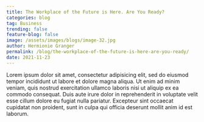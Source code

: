 ```yaml
---
title: The Workplace of the Future is Here. Are You Ready?
categories: blog
tag: Business
trending: false
feature-blog: false
image: /assets/images/blogs/image-32.jpg
author: Hermionie Granger
permalink: /blog/the-workplace-of-the-future-is-here-are-you-ready/
date: 2021-11-23
---
```


Lorem ipsum dolor sit amet, consectetur adipisicing elit, sed do eiusmod tempor incididunt ut labore et dolore magna aliqua. Ut enim ad minim veniam, quis nostrud exercitation ullamco laboris nisi ut aliquip ex ea commodo consequat. Duis aute irure dolor in reprehenderit in voluptate velit esse cillum dolore eu fugiat nulla pariatur. Excepteur sint occaecat cupidatat non proident, sunt in culpa qui officia deserunt mollit anim id est laborum.
